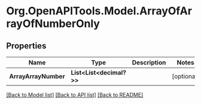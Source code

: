 # Org.OpenAPITools.Model.ArrayOfArrayOfNumberOnly
## Properties

Name | Type | Description | Notes
------------ | ------------- | ------------- | -------------
**ArrayArrayNumber** | **List&lt;List&lt;decimal?&gt;&gt;** |  | [optional] 

[[Back to Model list]](../README.md#documentation-for-models) [[Back to API list]](../README.md#documentation-for-api-endpoints) [[Back to README]](../README.md)

